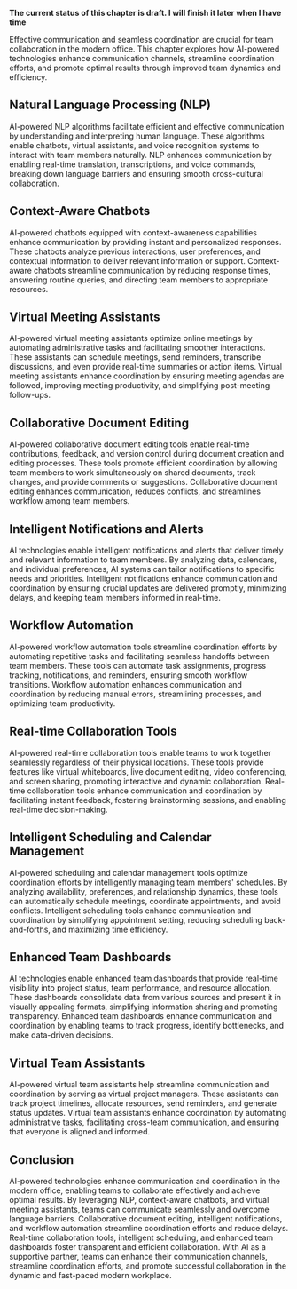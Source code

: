 **The current status of this chapter is draft. I will finish it later when I have time**

Effective communication and seamless coordination are crucial for team collaboration in the modern office. This chapter explores how AI-powered technologies enhance communication channels, streamline coordination efforts, and promote optimal results through improved team dynamics and efficiency.

Natural Language Processing (NLP)
---------------------------------

AI-powered NLP algorithms facilitate efficient and effective communication by understanding and interpreting human language. These algorithms enable chatbots, virtual assistants, and voice recognition systems to interact with team members naturally. NLP enhances communication by enabling real-time translation, transcriptions, and voice commands, breaking down language barriers and ensuring smooth cross-cultural collaboration.

Context-Aware Chatbots
----------------------

AI-powered chatbots equipped with context-awareness capabilities enhance communication by providing instant and personalized responses. These chatbots analyze previous interactions, user preferences, and contextual information to deliver relevant information or support. Context-aware chatbots streamline communication by reducing response times, answering routine queries, and directing team members to appropriate resources.

Virtual Meeting Assistants
--------------------------

AI-powered virtual meeting assistants optimize online meetings by automating administrative tasks and facilitating smoother interactions. These assistants can schedule meetings, send reminders, transcribe discussions, and even provide real-time summaries or action items. Virtual meeting assistants enhance coordination by ensuring meeting agendas are followed, improving meeting productivity, and simplifying post-meeting follow-ups.

Collaborative Document Editing
------------------------------

AI-powered collaborative document editing tools enable real-time contributions, feedback, and version control during document creation and editing processes. These tools promote efficient coordination by allowing team members to work simultaneously on shared documents, track changes, and provide comments or suggestions. Collaborative document editing enhances communication, reduces conflicts, and streamlines workflow among team members.

Intelligent Notifications and Alerts
------------------------------------

AI technologies enable intelligent notifications and alerts that deliver timely and relevant information to team members. By analyzing data, calendars, and individual preferences, AI systems can tailor notifications to specific needs and priorities. Intelligent notifications enhance communication and coordination by ensuring crucial updates are delivered promptly, minimizing delays, and keeping team members informed in real-time.

Workflow Automation
-------------------

AI-powered workflow automation tools streamline coordination efforts by automating repetitive tasks and facilitating seamless handoffs between team members. These tools can automate task assignments, progress tracking, notifications, and reminders, ensuring smooth workflow transitions. Workflow automation enhances communication and coordination by reducing manual errors, streamlining processes, and optimizing team productivity.

Real-time Collaboration Tools
-----------------------------

AI-powered real-time collaboration tools enable teams to work together seamlessly regardless of their physical locations. These tools provide features like virtual whiteboards, live document editing, video conferencing, and screen sharing, promoting interactive and dynamic collaboration. Real-time collaboration tools enhance communication and coordination by facilitating instant feedback, fostering brainstorming sessions, and enabling real-time decision-making.

Intelligent Scheduling and Calendar Management
----------------------------------------------

AI-powered scheduling and calendar management tools optimize coordination efforts by intelligently managing team members' schedules. By analyzing availability, preferences, and relationship dynamics, these tools can automatically schedule meetings, coordinate appointments, and avoid conflicts. Intelligent scheduling tools enhance communication and coordination by simplifying appointment setting, reducing scheduling back-and-forths, and maximizing time efficiency.

Enhanced Team Dashboards
------------------------

AI technologies enable enhanced team dashboards that provide real-time visibility into project status, team performance, and resource allocation. These dashboards consolidate data from various sources and present it in visually appealing formats, simplifying information sharing and promoting transparency. Enhanced team dashboards enhance communication and coordination by enabling teams to track progress, identify bottlenecks, and make data-driven decisions.

Virtual Team Assistants
-----------------------

AI-powered virtual team assistants help streamline communication and coordination by serving as virtual project managers. These assistants can track project timelines, allocate resources, send reminders, and generate status updates. Virtual team assistants enhance coordination by automating administrative tasks, facilitating cross-team communication, and ensuring that everyone is aligned and informed.

Conclusion
----------

AI-powered technologies enhance communication and coordination in the modern office, enabling teams to collaborate effectively and achieve optimal results. By leveraging NLP, context-aware chatbots, and virtual meeting assistants, teams can communicate seamlessly and overcome language barriers. Collaborative document editing, intelligent notifications, and workflow automation streamline coordination efforts and reduce delays. Real-time collaboration tools, intelligent scheduling, and enhanced team dashboards foster transparent and efficient collaboration. With AI as a supportive partner, teams can enhance their communication channels, streamline coordination efforts, and promote successful collaboration in the dynamic and fast-paced modern workplace.

